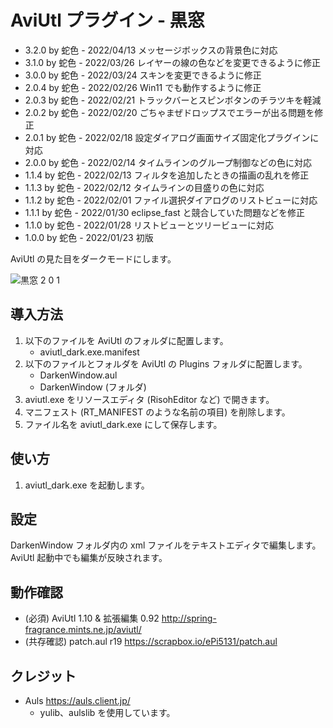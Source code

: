# AviUtl プラグイン - 黒窓

* 3.2.0 by 蛇色 - 2022/04/13 メッセージボックスの背景色に対応
* 3.1.0 by 蛇色 - 2022/03/26 レイヤーの線の色などを変更できるように修正
* 3.0.0 by 蛇色 - 2022/03/24 スキンを変更できるように修正
* 2.0.4 by 蛇色 - 2022/02/26 Win11 でも動作するように修正
* 2.0.3 by 蛇色 - 2022/02/21 トラックバーとスピンボタンのチラツキを軽減
* 2.0.2 by 蛇色 - 2022/02/20 ごちゃまぜドロップスでエラーが出る問題を修正
* 2.0.1 by 蛇色 - 2022/02/18 設定ダイアログ画面サイズ固定化プラグインに対応
* 2.0.0 by 蛇色 - 2022/02/14 タイムラインのグループ制御などの色に対応
* 1.1.4 by 蛇色 - 2022/02/13 フィルタを追加したときの描画の乱れを修正
* 1.1.3 by 蛇色 - 2022/02/12 タイムラインの目盛りの色に対応
* 1.1.2 by 蛇色 - 2022/02/01 ファイル選択ダイアログのリストビューに対応
* 1.1.1 by 蛇色 - 2022/01/30 eclipse_fast と競合していた問題などを修正
* 1.1.0 by 蛇色 - 2022/01/28 リストビューとツリービューに対応
* 1.0.0 by 蛇色 - 2022/01/23 初版

AviUtl の見た目をダークモードにします。

![黒窓 2 0 1](https://user-images.githubusercontent.com/96464759/154665614-90c6a2fb-d9d3-42b5-bcd0-292497c8b5d9.png)

## 導入方法

1. 以下のファイルを AviUtl のフォルダに配置します。
	* aviutl_dark.exe.manifest
2. 以下のファイルとフォルダを AviUtl の Plugins フォルダに配置します。
	* DarkenWindow.aul
	* DarkenWindow (フォルダ)
3. aviutl.exe をリソースエディタ (RisohEditor など) で開きます。
4. マニフェスト (RT_MANIFEST のような名前の項目) を削除します。
5. ファイル名を aviutl_dark.exe にして保存します。

## 使い方

1. aviutl_dark.exe を起動します。

## 設定

DarkenWindow フォルダ内の xml ファイルをテキストエディタで編集します。AviUtl 起動中でも編集が反映されます。

## 動作確認

* (必須) AviUtl 1.10 & 拡張編集 0.92 http://spring-fragrance.mints.ne.jp/aviutl/
* (共存確認) patch.aul r19 https://scrapbox.io/ePi5131/patch.aul

## クレジット

* Auls https://auls.client.jp/
	* yulib、aulslib を使用しています。
